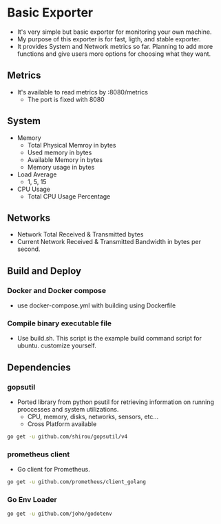 # Basic Exporter
* It's very simple but basic exporter for monitoring your own machine.
* My purpose of this exporter is for fast, ligth, and stable exporter.
* It provides System and Network metrics so far. Planning to add more functions and give users more options for choosing what they want.

## Metrics
* It's available to read metrics by :8080/metrics
    * The port is fixed with 8080

## System
* Memory
    * Total Physical Memroy in bytes
    * Used memory in bytes
    * Available Memory in bytes
    * Memory usage in bytes
* Load Average
    * 1, 5, 15
* CPU Usage
    * Total CPU Usage Percentage

## Networks
* Network Total Received & Transmitted bytes
* Current Network Received & Transmitted Bandwidth in bytes per second.

## Build and Deploy
### Docker and Docker compose
* use docker-compose.yml with building using Dockerfile

### Compile binary executable file
* Use build.sh. This script is the example build command script for ubuntu. customize yourself.

## Dependencies
### gopsutil

* Ported library from python psutil for retrieving information on running proccesses and system utilizations.
    * CPU, memory, disks, networks, sensors, etc...
    * Cross Platform available

```zsh
go get -u github.com/shirou/gopsutil/v4
```

### prometheus client
* Go client for Prometheus.

```zsh
go get -u github.com/prometheus/client_golang
```

### Go Env Loader

```zsh
go get -u github.com/joho/godotenv
```

